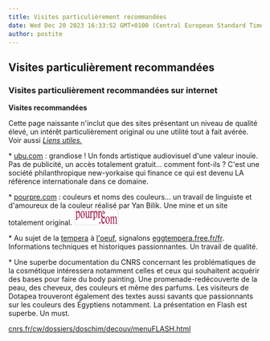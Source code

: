 ```yaml
---
title: Visites particulièrement recommandées
date: Wed Dec 20 2023 16:33:52 GMT+0100 (Central European Standard Time)
author: postite
---
```


## Visites particulièrement recommandées
### Visites particulièrement recommandées sur internet
 **Visites recommandées**

Cette page naissante n'inclut que des sites présentant un niveau de qualité élevé, un intérêt particulièrement original ou une utilité tout à fait avérée. Voir aussi _[Liens utiles.](liensutiles.html)_

\* [ubu.com](http://www.ubu.com/) : grandiose ! Un fonds artistique audiovisuel d'une valeur inouïe. Pas de publicité, un accès totalement gratuit... comment font-ils ? C'est une société philanthropique new-yorkaise qui finance ce qui est devenu LA référence internationale dans ce domaine.

\* [pourpre.com](http://www.pourpre.com/) : couleurs et noms des couleurs... un travail de linguiste et d'amoureux de la couleur réalisé par Yan Bilik. Une mine et un site totalement original. [![](images/logopourpre.gif)](http://www.pourpre.com/) 

\* Au sujet de la [tempera](tempera.html) à [l'oeuf](oeuf.html), signalons [eggtempera.free.fr/fr](http://eggtempera.free.fr/fr). Informations techniques et historiques passionnantes. Un travail de qualité.

\* Une superbe documentation du CNRS concernant les problématiques de la cosmétique intéressera notamment celles et ceux qui souhaitent acquérir des bases pour faire du body painting. Une promenade-redécouverte de la peau, des cheveux, des couleurs et même des parfums. Les visiteurs de Dotapea trouveront également des textes aussi savants que passionnants sur les couleurs des Égyptiens notamment. La présentation en Flash est superbe. Un must.

[cnrs.fr/cw/dossiers/doschim/decouv/menuFLASH.html](http://www.cnrs.fr/cw/dossiers/doschim/decouv/menuFLASH.html)

